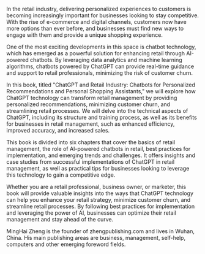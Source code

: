 
In the retail industry, delivering personalized experiences to customers is becoming increasingly important for businesses looking to stay competitive. With the rise of e-commerce and digital channels, customers now have more options than ever before, and businesses must find new ways to engage with them and provide a unique shopping experience.

One of the most exciting developments in this space is chatbot technology, which has emerged as a powerful solution for enhancing retail through AI-powered chatbots. By leveraging data analytics and machine learning algorithms, chatbots powered by ChatGPT can provide real-time guidance and support to retail professionals, minimizing the risk of customer churn.

In this book, titled "ChatGPT and Retail Industry: Chatbots for Personalized Recommendations and Personal Shopping Assistants," we will explore how ChatGPT technology can transform retail management by providing personalized recommendations, minimizing customer churn, and streamlining retail processes. We will delve into the technical aspects of ChatGPT, including its structure and training process, as well as its benefits for businesses in retail management, such as enhanced efficiency, improved accuracy, and increased sales.

This book is divided into six chapters that cover the basics of retail management, the role of AI-powered chatbots in retail, best practices for implementation, and emerging trends and challenges. It offers insights and case studies from successful implementations of ChatGPT in retail management, as well as practical tips for businesses looking to leverage this technology to gain a competitive edge.

Whether you are a retail professional, business owner, or marketer, this book will provide valuable insights into the ways that ChatGPT technology can help you enhance your retail strategy, minimize customer churn, and streamline retail processes. By following best practices for implementation and leveraging the power of AI, businesses can optimize their retail management and stay ahead of the curve.

MingHai Zheng is the founder of zhengpublishing.com and lives in Wuhan, China. His main publishing areas are business, management, self-help, computers and other emerging foreword fields.
